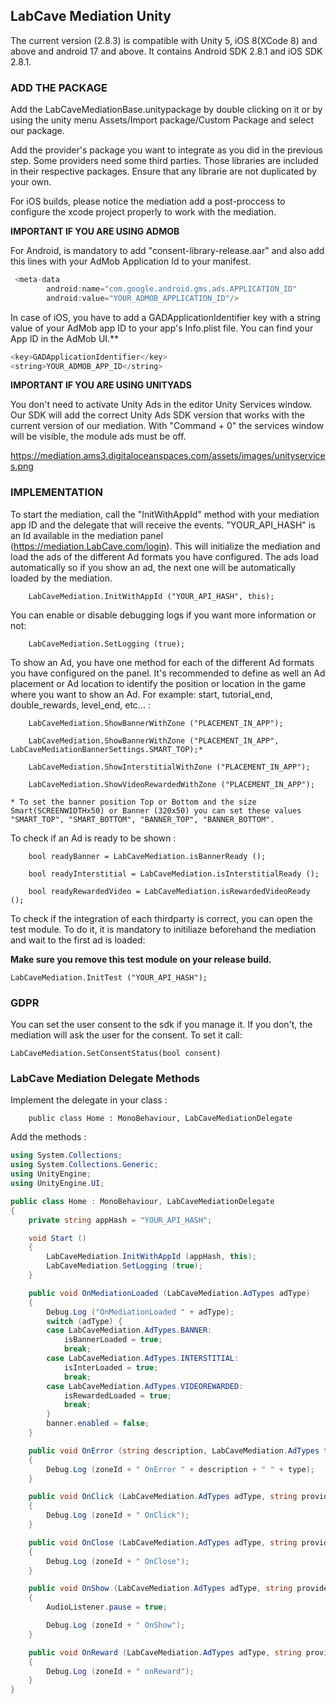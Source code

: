
## LabCave Mediation Unity

The current version (2.8.3) is compatible with Unity 5, iOS 8(XCode 8) and above and android 17 and above. It contains Android SDK 2.8.1 and iOS SDK 2.8.1.

### ADD THE PACKAGE

Add the LabCaveMediationBase.unitypackage by double clicking on it or by using the unity menu Assets/Import package/Custom Package and select our package.

Add the provider's package you want to integrate as you did in the previous step. Some providers need some third parties. Those libraries are included in their respective packages. Ensure that any librarie are not duplicated by your own. 

For iOS builds, please notice the mediation add a post-proccess to configure the xcode project properly to work with the mediation.

**IMPORTANT IF YOU ARE USING ADMOB**

For Android, is mandatory to add "consent-library-release.aar" and also add this lines with your AdMob Application Id to your manifest.

````java
 <meta-data
        android:name="com.google.android.gms.ads.APPLICATION_ID"
        android:value="YOUR_ADMOB_APPLICATION_ID"/>
````

In case of iOS, you have to add a GADApplicationIdentifier key with a string value of your AdMob app ID to your app's Info.plist file. You can find your App ID in the AdMob UI.**

````java
<key>GADApplicationIdentifier</key>
<string>YOUR_ADMOB_APP_ID</string>
````

**IMPORTANT IF YOU ARE USING UNITYADS**

You don't need to activate Unity Ads in the editor Unity Services window. Our SDK will add the correct Unity Ads SDK version that works with the current version of our mediation. With "Command + 0" the services window will be visible, the module ads  must be off.

https://mediation.ams3.digitaloceanspaces.com/assets/images/unityservices.png

### IMPLEMENTATION

To start the mediation, call the "InitWithAppId" method with your mediation app ID and the delegate that will receive the events. "YOUR_API_HASH" is an Id available in the mediation panel (<https://mediation.LabCave.com/login>). This will initialize the mediation and load the ads of the different Ad formats you have configured. The ads load automatically so if you show an ad, the next one will be automatically loaded by the mediation.

        LabCaveMediation.InitWithAppId ("YOUR_API_HASH", this);

You can enable or disable debugging logs if you want more information or not:

        LabCaveMediation.SetLogging (true);

To show an Ad, you have one method for each of the different Ad formats you have configured on the panel. It's recommended to define as well an Ad placement or Ad location to identify the position or location in the game where you want to show an Ad. For example: start, tutorial_end, double_rewards, level_end, etc...  :

        LabCaveMediation.ShowBannerWithZone ("PLACEMENT_IN_APP");

	    LabCaveMediation.ShowBannerWithZone ("PLACEMENT_IN_APP",  LabCaveMediationBannerSettings.SMART_TOP);*

        LabCaveMediation.ShowInterstitialWithZone ("PLACEMENT_IN_APP");

        LabCaveMediation.ShowVideoRewardedWithZone ("PLACEMENT_IN_APP");

	* To set the banner position Top or Bottom and the size Smart(SCREENWIDTHx50) or Banner (320x50) you can set these values "SMART_TOP", "SMART_BOTTOM", "BANNER_TOP", "BANNER_BOTTOM".

To check if an Ad is ready to be shown :

        bool readyBanner = LabCaveMediation.isBannerReady ();

        bool readyInterstitial = LabCaveMediation.isInterstitialReady ();

        bool readyRewardedVideo = LabCaveMediation.isRewardedVideoReady ();

To check if the integration of each thirdparty is correct, you can open the test module. To do it, it is mandatory to initiliaze beforehand the mediation and wait to the first ad is loaded:

**Make sure you remove this test module on your release build.**

	LabCaveMediation.InitTest ("YOUR_API_HASH");

### GDPR

You can set the user consent to the sdk if you manage it. If you don't, the mediation will ask the user for the consent. To set it call:


    LabCaveMediation.SetConsentStatus(bool consent)

### LabCave Mediation Delegate Methods

Implement the delegate in your class :

        public class Home : MonoBehaviour, LabCaveMediationDelegate

Add the methods :

```c#
using System.Collections;
using System.Collections.Generic;
using UnityEngine;
using UnityEngine.UI;

public class Home : MonoBehaviour, LabCaveMediationDelegate
{
	private string appHash = "YOUR_API_HASH";

	void Start ()
	{
		LabCaveMediation.InitWithAppId (appHash, this);
		LabCaveMediation.SetLogging (true);
	}

	public void OnMediationLoaded (LabCaveMediation.AdTypes adType)
	{
		Debug.Log ("OnMediationLoaded " + adType);
		switch (adType) {
		case LabCaveMediation.AdTypes.BANNER:
			isBannerLoaded = true;
			break;
		case LabCaveMediation.AdTypes.INTERSTITIAL:
			isInterLoaded = true;
			break;
		case LabCaveMediation.AdTypes.VIDEOREWARDED:
			isRewardedLoaded = true;
			break;
		}
		banner.enabled = false;
	}

	public void OnError (string description, LabCaveMediation.AdTypes type, string zoneId)
	{
		Debug.Log (zoneId + " OnError " + description + " " + type);
	}

	public void OnClick (LabCaveMediation.AdTypes adType, string provider, string zoneId)
	{
		Debug.Log (zoneId + " OnClick");
	}

	public void OnClose (LabCaveMediation.AdTypes adType, string provider, string zoneId)
	{
		Debug.Log (zoneId + " OnClose");
	}

	public void OnShow (LabCaveMediation.AdTypes adType, string provider, string zoneId)
	{
		AudioListener.pause = true;

		Debug.Log (zoneId + " OnShow");
	}

	public void OnReward (LabCaveMediation.AdTypes adType, string provider, string zoneId)
	{
		Debug.Log (zoneId + " onReward");
	}
}
```
